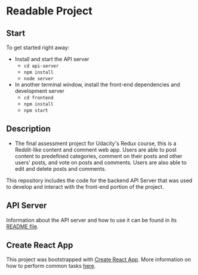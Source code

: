 # Readable Project

## Start

To get started right away:

* Install and start the API server
    - `cd api-server`
    - `npm install`
    - `node server`
* In another terminal window, install the front-end dependencies and development server
    - `cd frontend`
    - `npm install`
    - `npm start`

## Description

* The final assessment project for Udacity's Redux course, this is a Reddit-like content and comment web app. Users are able to post content to predefined categories, comment on their posts and other users' posts, and vote on posts and comments. Users are also able to edit and delete posts and comments.

This repository includes the code for the backend API Server that was used to develop and interact with the front-end portion of the project.

## API Server

Information about the API server and how to use it can be found in its [README file](api-server/README.md).

## Create React App

This project was bootstrapped with [Create React App](https://github.com/facebookincubator/create-react-app). More information on how to perform common tasks [here](https://github.com/facebookincubator/create-react-app/blob/master/packages/react-scripts/template/README.md).
